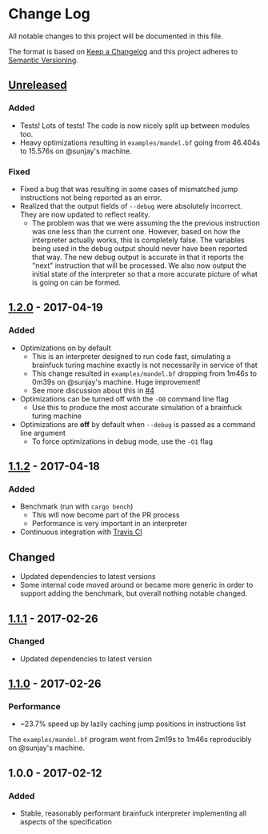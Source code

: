# Change Log

All notable changes to this project will be documented in this file.

The format is based on [Keep a Changelog](http://keepachangelog.com/)
and this project adheres to [Semantic Versioning](http://semver.org/).

## [Unreleased]
### Added
- Tests! Lots of tests! The code is now nicely split up between modules too.
- Heavy optimizations resulting in `examples/mandel.bf` going from 46.404s to
  15.576s on @sunjay's machine.

### Fixed
- Fixed a bug that was resulting in some cases of mismatched jump instructions
  not being reported as an error.
- Realized that the output fields of `--debug` were absolutely incorrect. They
  are now updated to reflect reality.
  - The problem was that we were assuming the the previous instruction was one
    less than the current one. However, based on how the interpreter actually
    works, this is completely false. The variables being used in the debug
    output should never have been reported that way. The new debug output is
    accurate in that it reports the "next" instruction that will be processed.
    We also now output the initial state of the interpreter so that a more
    accurate picture of what is going on can be formed.

## [1.2.0] - 2017-04-19
### Added
- Optimizations on by default
  - This is an interpreter designed to run code fast, simulating a brainfuck
    turing machine exactly is not necessarily in service of that
  - This change resulted in `examples/mandel.bf` dropping from 1m46s to 0m39s
    on @sunjay's machine. Huge improvement!
  - See more discussion about this in [#4](https://github.com/brain-lang/brainfuck/issues/4)
- Optimizations can be turned off with the `-O0` command line flag
  - Use this to produce the most accurate simulation of a brainfuck turing
    machine
- Optimizations are **off** by default when `--debug` is passed as a command
  line argument
  - To force optimizations in debug mode, use the `-O1` flag

## [1.1.2] - 2017-04-18
### Added
- Benchmark (run with `cargo bench`)
  - This will now become part of the PR process
  - Performance is very important in an interpreter
- Continuous integration with [Travis CI](https://travis-ci.org/brain-lang/brainfuck)

## Changed
- Updated dependencies to latest versions
- Some internal code moved around or became more generic in order to support
  adding the benchmark, but overall nothing notable changed.

## [1.1.1] - 2017-02-26
### Changed
- Updated dependencies to latest version

## [1.1.0] - 2017-02-26
### Performance
- ~23.7% speed up by lazily caching jump positions in instructions list

The `examples/mandel.bf` program went from 2m19s to 1m46s reproducibly on
@sunjay's machine.

## 1.0.0 - 2017-02-12
### Added
- Stable, reasonably performant brainfuck interpreter implementing all aspects
  of the specification

[Unreleased]: https://github.com/brain-lang/brainfuck/compare/v1.2.0...HEAD
[1.2.0]: https://github.com/brain-lang/brainfuck/compare/v1.1.2...v1.2.0
[1.1.2]: https://github.com/brain-lang/brainfuck/compare/v1.1.0...v1.1.2
[1.1.1]: https://github.com/brain-lang/brainfuck/compare/v1.1.0...v1.1.1
[1.1.0]: https://github.com/brain-lang/brainfuck/compare/v1.0.0...v1.1.0

